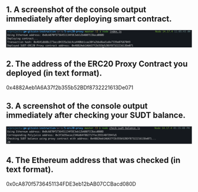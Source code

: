 ## 1. A screenshot of the console output immediately after deploying smart contract.
![](./contract_deploy.png)
## 2. The address of the ERC20 Proxy Contract you deployed (in text format).
0x4882Aeb1A6A37f2b355b52BDf8732221613De071
## 3. A screenshot of the console output immediately after checking your SUDT balance.
![](./sudt_balance.png)
## 4. The Ethereum address that was checked (in text format).
0x0cA870f5736451134FDE3eb12bAB07CCBacd080D